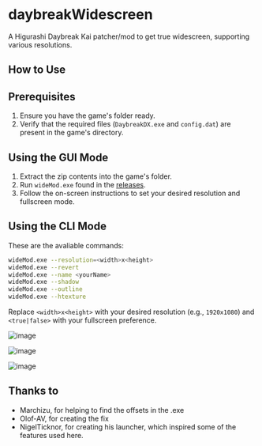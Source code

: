 # daybreakWidescreen

A Higurashi Daybreak Kai patcher/mod to get true widescreen, supporting various resolutions.

## How to Use

## Prerequisites

1. Ensure you have the game's folder ready.
2. Verify that the required files (`DaybreakDX.exe` and `config.dat`) are present in the game's directory.

## Using the GUI Mode

1. Extract the zip contents into the game's folder.
2. Run `wideMod.exe` found in the [releases](https://github.com/Vmarcelo49/daybreakWidescreen/releases).
3. Follow the on-screen instructions to set your desired resolution and fullscreen mode.

## Using the CLI Mode

These are the avaliable commands:

   ```bash
   wideMod.exe --resolution=<width>x<height>
   wideMod.exe --revert
   wideMod.exe --name <yourName>
   wideMod.exe --shadow
   wideMod.exe --outline
   wideMod.exe --htexture
   
   ```

   Replace `<width>x<height>` with your desired resolution (e.g., `1920x1080`) and `<true|false>` with your fullscreen preference.

![image](https://github.com/user-attachments/assets/486da64f-ccfd-443d-9ca3-f2e666ecfeb8)

![image](https://github.com/user-attachments/assets/da1af8fb-5cc9-4061-9467-dcc02a280de1)

![image](https://github.com/user-attachments/assets/7b33b3fa-2baf-4e21-a6a0-11453f68f40e)

## Thanks to

- Marchizu, for helping to find the offsets in the .exe
- Olof-AV, for creating the fix
- NigelTicknor, for creating his launcher, which inspired some of the features used here.
